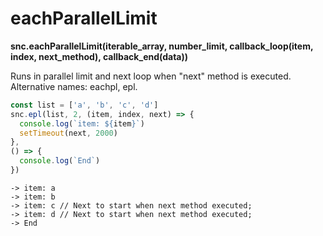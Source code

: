 # eachParallelLimit

**snc.eachParallelLimit\(iterable\_array, number\_limit, callback\_loop\(item, index, next\_method\), callback\_end\(data\)\)**

Runs in parallel limit and next loop when "next" method is executed. Alternative names: eachpl, epl.

```javascript
const list = ['a', 'b', 'c', 'd']
snc.epl(list, 2, (item, index, next) => {
  console.log(`item: ${item}`)
  setTimeout(next, 2000)
},
() => {
  console.log(`End`)
})
```

```text
-> item: a
-> item: b
-> item: c // Next to start when next method executed;
-> item: d // Next to start when next method executed;
-> End
```


